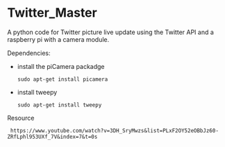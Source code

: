 # Twitter_Master

 A python code for Twitter picture live update using the Twitter API and a raspberry pi with a camera module. 
 
Dependencies:
- install the piCamera packadge

      sudo apt-get install picamera
      
- install tweepy     

      sudo apt-get install tweepy

 Resource
 
     https://www.youtube.com/watch?v=3DH_SryMwzs&list=PLxF2OY52eOBbJz60-ZRfLphl953UXf_7V&index=7&t=0s
